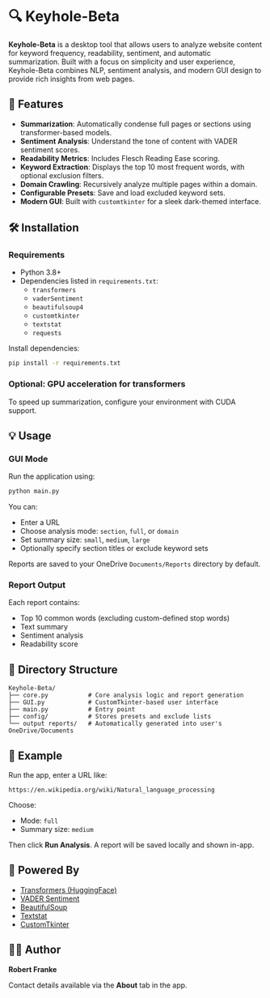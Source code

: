 # 🔍 Keyhole-Beta

**Keyhole-Beta** is a desktop tool that allows users to analyze website content for keyword frequency, readability, sentiment, and automatic summarization. Built with a focus on simplicity and user experience, Keyhole-Beta combines NLP, sentiment analysis, and modern GUI design to provide rich insights from web pages.

## 🚀 Features

- **Summarization**: Automatically condense full pages or sections using transformer-based models.
- **Sentiment Analysis**: Understand the tone of content with VADER sentiment scores.
- **Readability Metrics**: Includes Flesch Reading Ease scoring.
- **Keyword Extraction**: Displays the top 10 most frequent words, with optional exclusion filters.
- **Domain Crawling**: Recursively analyze multiple pages within a domain.
- **Configurable Presets**: Save and load excluded keyword sets.
- **Modern GUI**: Built with `customtkinter` for a sleek dark-themed interface.

## 🛠️ Installation

### Requirements

- Python 3.8+
- Dependencies listed in `requirements.txt`:
  - `transformers`
  - `vaderSentiment`
  - `beautifulsoup4`
  - `customtkinter`
  - `textstat`
  - `requests`

Install dependencies:

```bash
pip install -r requirements.txt
```

### Optional: GPU acceleration for transformers
To speed up summarization, configure your environment with CUDA support.

## 💡 Usage

### GUI Mode

Run the application using:

```bash
python main.py
```

You can:

- Enter a URL
- Choose analysis mode: `section`, `full`, or `domain`
- Set summary size: `small`, `medium`, `large`
- Optionally specify section titles or exclude keyword sets

Reports are saved to your OneDrive `Documents/Reports` directory by default.

### Report Output

Each report contains:
- Top 10 common words (excluding custom-defined stop words)
- Text summary
- Sentiment analysis
- Readability score

## 📁 Directory Structure

```
Keyhole-Beta/
├── core.py           # Core analysis logic and report generation
├── GUI.py            # CustomTkinter-based user interface
├── main.py           # Entry point
├── config/           # Stores presets and exclude lists
└── output reports/   # Automatically generated into user's OneDrive/Documents
```

## 📓 Example

Run the app, enter a URL like:

```
https://en.wikipedia.org/wiki/Natural_language_processing
```

Choose:
- Mode: `full`
- Summary size: `medium`

Then click **Run Analysis**. A report will be saved locally and shown in-app.

## 🧠 Powered By

- [Transformers (HuggingFace)](https://huggingface.co/transformers/)
- [VADER Sentiment](https://github.com/cjhutto/vaderSentiment)
- [BeautifulSoup](https://www.crummy.com/software/BeautifulSoup/)
- [Textstat](https://github.com/shivam5992/textstat)
- [CustomTkinter](https://github.com/TomSchimansky/CustomTkinter)

## 👨‍💻 Author

**Robert Franke**

Contact details available via the **About** tab in the app.

